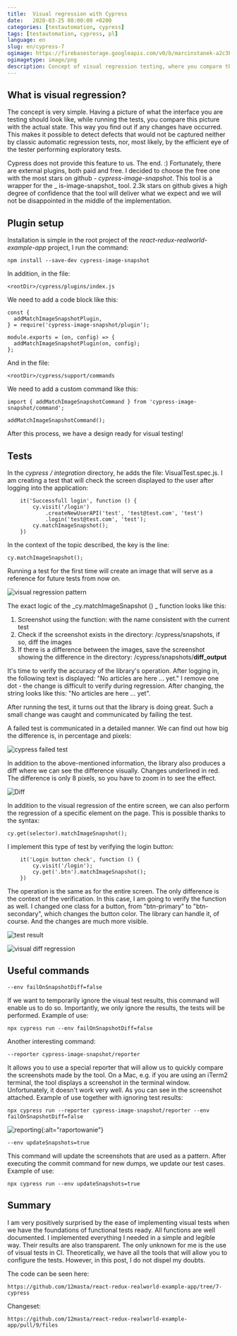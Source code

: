 ```yaml
---
title:  Visual regression with Cypress
date:   2020-03-25 08:00:00 +0200
categories: [testautomation, cypress]
tags: [testautomation, cypress, pl]
language: en
slug: en/cypress-7
ogimage: https://firebasestorage.googleapis.com/v0/b/marcinstanek-a2c3b.appspot.com/o/2020-03-29-cypress-visual-regression%2Fpost_cover.png?alt=media&token=0c3c0db2-1c8c-48c7-8b3c-c4a49eaf3dda
ogimagetype: image/png
description: Concept of visual regression testing, where you compare the expected interface appearance with the actual state during testing to detect defects not caught by traditional regression tests. It explains how to set up visual regression testing using the Cypress framework with the free cypress-image-snapshot plugin, and provides examples of testing the entire screen and specific elements for visual differences, showcasing its effectiveness in detecting even small changes.
---
```


## What is visual regression?

The concept is very simple. Having a picture of what the interface you are testing should look like, while running the tests, you compare this picture with the actual state. This way you find out if any changes have occurred. This makes it possible to detect defects that would not be captured neither by classic automatic regression tests, nor, most likely, by the efficient eye of the tester performing exploratory tests.

Cypress does not provide this feature to us. The end. :) Fortunately, there are external plugins, both paid and free. I decided to choose the free one with the most stars on github - _cypress-image-snapshot_. This tool is a wrapper for the _ is-image-snapshot_ tool. 2.3k stars on github gives a high degree of confidence that the tool will deliver what we expect and we will not be disappointed in the middle of the implementation.

## Plugin setup

Installation is simple in the root project of the _react-redux-realworld-example-app_ project, I run the command:

    npm install --save-dev cypress-image-snapshot

In addition, in the file:

    <rootDir>/cypress/plugins/index.js

We need to add a code block like this:

```
const {
  addMatchImageSnapshotPlugin,
} = require('cypress-image-snapshot/plugin');

module.exports = (on, config) => {
  addMatchImageSnapshotPlugin(on, config);
};
```

And in the file:

    <rootDir>/cypress/support/commands

We need to add a custom command like this:

```
import { addMatchImageSnapshotCommand } from 'cypress-image-snapshot/command';

addMatchImageSnapshotCommand();
```

After this process, we have a design ready for visual testing!

## Tests

In the _cypress / integration_ directory, he adds the file: VisualTest.spec.js. I am creating a test that will check the screen displayed to the user after logging into the application:

```
    it('Successfull login', function () {
        cy.visit('/login')
            .createNewUserAPI('test', 'test@test.com', 'test')
            .login('test@test.com', 'test');
        cy.matchImageSnapshot();
    })
```

In the context of the topic described, the key is the line:

    cy.matchImageSnapshot();

Running a test for the first time will create an image that will serve as a reference for future tests from now on.

![visual regression pattern](https://firebasestorage.googleapis.com/v0/b/marcinstanek-a2c3b.appspot.com/o/2020-03-29-cypress-visual-regression%2Fcypress-7-1.png?alt=media&token=d1d32cff-efec-4220-8b7c-b58dbd5beb32)

The exact logic of the _cy.matchImageSnapshot () _ function looks like this:

1. Screenshot using the function: with the name consistent with the current test
1. Check if the screenshot exists in the directory: <rootDir>/cypress/snapshots, if so, diff the images
1. If there is a difference between the images, save the screenshot showing the difference in the directory: <rootDir>/cypress/snapshots/__diff_output__

It's time to verify the accuracy of the library's operation. After logging in, the following text is displayed: "No articles are here ... yet."
I remove one dot - the change is difficult to verify during regression. After changing, the string looks like this: "No articles are here ... yet".

After running the test, it turns out that the library is doing great. Such a small change was caught and communicated by failing the test.

A failed test is communicated in a detailed manner. We can find out how big the difference is, in percentage and pixels:

![cypress failed test](https://firebasestorage.googleapis.com/v0/b/marcinstanek-a2c3b.appspot.com/o/2020-03-29-cypress-visual-regression%2Fcypress-7-2.png?alt=media&token=96fdbe41-8730-4a28-ae39-6418451ee5ee)

In addition to the above-mentioned information, the library also produces a diff where we can see the difference visually. Changes underlined in red. The difference is only 8 pixels, so you have to zoom in to see the effect.

![Diff](https://firebasestorage.googleapis.com/v0/b/marcinstanek-a2c3b.appspot.com/o/2020-03-29-cypress-visual-regression%2Fcypress-7-3.png?alt=media&token=7150c4ad-2b58-4077-8ed0-6827d5c6ae79)

In addition to the visual regression of the entire screen, we can also perform the regression of a specific element on the page. This is possible thanks to the syntax:

    cy.get(selector).matchImageSnapshot();

I implement this type of test by verifying the login button:

```
    it('Login button check', function () {
        cy.visit('/login');
        cy.get('.btn').matchImageSnapshot();
    })
```

The operation is the same as for the entire screen. The only difference is the context of the verification. In this case, I am going to verify the function as well. I changed one class for a button, from "btn-primary" to "btn-secondary", which changes the button color. The library can handle it, of course. And the changes are much more visible.

![test result](https://firebasestorage.googleapis.com/v0/b/marcinstanek-a2c3b.appspot.com/o/2020-03-29-cypress-visual-regression%2Fcypress-7-4.png?alt=media&token=16378f70-751c-4306-ad50-3f3a458bbfb9)

![visual diff regression](https://firebasestorage.googleapis.com/v0/b/marcinstanek-a2c3b.appspot.com/o/2020-03-29-cypress-visual-regression%2Fcypress-7-5.png?alt=media&token=c0951868-9eb3-4266-9b4c-ce11424a6970)

## Useful commands

    --env failOnSnapshotDiff=false

If we want to temporarily ignore the visual test results, this command will enable us to do so. Importantly, we only ignore the results, the tests will be performed. Example of use:

    npx cypress run --env failOnSnapshotDiff=false

Another interesting command:

    --reporter cypress-image-snapshot/reporter

It allows you to use a special reporter that will allow us to quickly compare the screenshots made by the tool. On a Mac, e.g. if you are using an iTerm2 terminal, the tool displays a screenshot in the terminal window. Unfortunately, it doesn't work very well. As you can see in the screenshot attached. Example of use together with ignoring test results:

    npx cypress run --reporter cypress-image-snapshot/reporter --env failOnSnapshotDiff=false

![reporting](https://firebasestorage.googleapis.com/v0/b/marcinstanek-a2c3b.appspot.com/o/2020-03-29-cypress-visual-regression%2Fcypress-7-6.png?alt=media&token=0d9f2937-7778-4393-914f-f2fc6d594e78){:alt="raportowanie"}

    --env updateSnapshots=true

This command will update the screenshots that are used as a pattern. After executing the commit command for new dumps, we update our test cases. Example of use:

    npx cypress run --env updateSnapshots=true

## Summary

I am very positively surprised by the ease of implementing visual tests when we have the foundations of functional tests ready. All functions are well documented. I implemented everything I needed in a simple and legible way. Their results are also transparent. The only unknown for me is the use of visual tests in CI. Theoretically, we have all the tools that will allow you to configure the tests. However, in this post, I do not dispel my doubts.

The code can be seen here:

    https://github.com/12masta/react-redux-realworld-example-app/tree/7-cypress

Changeset:

    https://github.com/12masta/react-redux-realworld-example-app/pull/9/files
